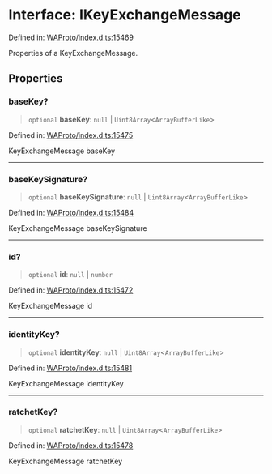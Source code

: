 # Interface: IKeyExchangeMessage

Defined in: [WAProto/index.d.ts:15469](https://github.com/Fokusdotid/Baileys/blob/039f28db78950e3bac7c407f144ea390dcdf207d/WAProto/index.d.ts#L15469)

Properties of a KeyExchangeMessage.

## Properties

### baseKey?

> `optional` **baseKey**: `null` \| `Uint8Array`\<`ArrayBufferLike`\>

Defined in: [WAProto/index.d.ts:15475](https://github.com/Fokusdotid/Baileys/blob/039f28db78950e3bac7c407f144ea390dcdf207d/WAProto/index.d.ts#L15475)

KeyExchangeMessage baseKey

***

### baseKeySignature?

> `optional` **baseKeySignature**: `null` \| `Uint8Array`\<`ArrayBufferLike`\>

Defined in: [WAProto/index.d.ts:15484](https://github.com/Fokusdotid/Baileys/blob/039f28db78950e3bac7c407f144ea390dcdf207d/WAProto/index.d.ts#L15484)

KeyExchangeMessage baseKeySignature

***

### id?

> `optional` **id**: `null` \| `number`

Defined in: [WAProto/index.d.ts:15472](https://github.com/Fokusdotid/Baileys/blob/039f28db78950e3bac7c407f144ea390dcdf207d/WAProto/index.d.ts#L15472)

KeyExchangeMessage id

***

### identityKey?

> `optional` **identityKey**: `null` \| `Uint8Array`\<`ArrayBufferLike`\>

Defined in: [WAProto/index.d.ts:15481](https://github.com/Fokusdotid/Baileys/blob/039f28db78950e3bac7c407f144ea390dcdf207d/WAProto/index.d.ts#L15481)

KeyExchangeMessage identityKey

***

### ratchetKey?

> `optional` **ratchetKey**: `null` \| `Uint8Array`\<`ArrayBufferLike`\>

Defined in: [WAProto/index.d.ts:15478](https://github.com/Fokusdotid/Baileys/blob/039f28db78950e3bac7c407f144ea390dcdf207d/WAProto/index.d.ts#L15478)

KeyExchangeMessage ratchetKey
